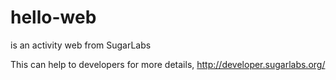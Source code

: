 # hello-web
is an activity web from SugarLabs

This can help to developers for more details,  http://developer.sugarlabs.org/
